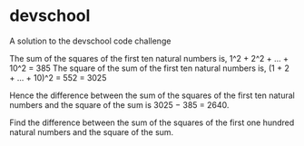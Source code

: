# devschool
A solution to the devschool code challenge


The sum of the squares of the first ten natural numbers is, 1^2 + 2^2 + ... + 10^2 = 385 
The square of the sum of the first ten natural numbers is, (1 + 2 + ... + 10)^2 = 552 = 3025 

Hence the difference between the sum of the squares of the first ten natural numbers and the square of the sum is 3025 − 385 = 2640. 

Find the difference between the sum of the squares of the first one hundred natural numbers and the square of the sum.
